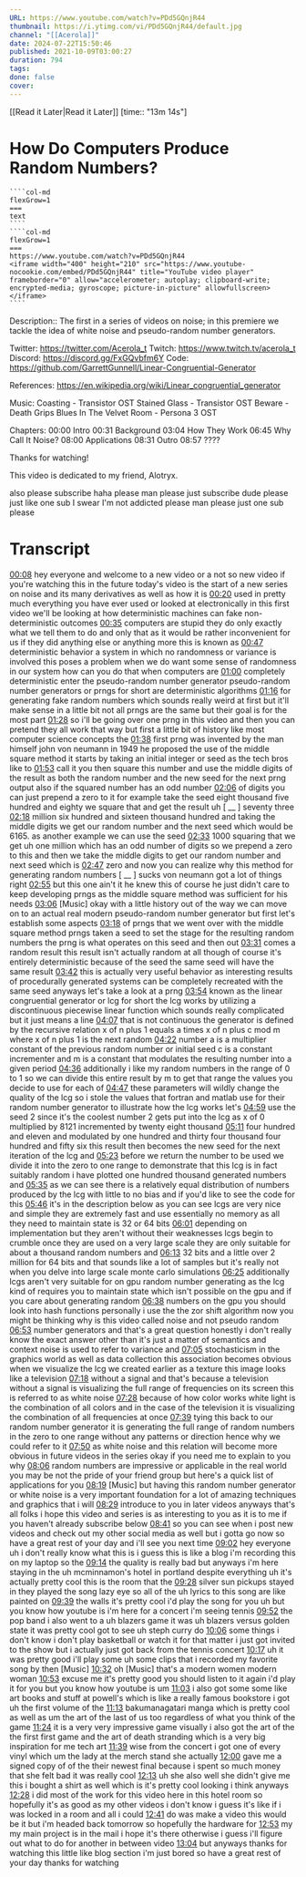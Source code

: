```yaml
---
URL: https://www.youtube.com/watch?v=PDd5GQnjR44
thumbnail: https://i.ytimg.com/vi/PDd5GQnjR44/default.jpg
channel: "[[Acerola]]"
date: 2024-07-22T15:50:46
published: 2021-10-09T03:00:27
duration: 794
tags: 
done: false
cover: 
---
```

[[Read it Later|Read it Later]] [time:: "13m 14s"]
# How Do Computers Produce Random Numbers?
`````col
````col-md
flexGrow=1
===
text
````
````col-md
flexGrow=1
===
https://www.youtube.com/watch?v=PDd5GQnjR44
<iframe width="400" height="210" src="https://www.youtube-nocookie.com/embed/PDd5GQnjR44" title="YouTube video player" frameborder="0" allow="accelerometer; autoplay; clipboard-write; encrypted-media; gyroscope; picture-in-picture" allowfullscreen></iframe>
````
`````
Description:: The first in a series of videos on noise; in this premiere we tackle the idea of white noise and pseudo-random number generators.

Twitter: https://twitter.com/Acerola_t
Twitch: https://www.twitch.tv/acerola_t
Discord: https://discord.gg/FxGQvbfm6Y
Code: https://github.com/GarrettGunnell/Linear-Congruential-Generator

References:
https://en.wikipedia.org/wiki/Linear_congruential_generator

Music:
Coasting - Transistor OST
Stained Glass - Transistor OST
Beware - Death Grips
Blues In The Velvet Room - Persona 3 OST

Chapters:
00:00 Intro
00:31 Background
03:04 How They Work
06:45 Why Call It Noise?
08:00 Applications
08:31 Outro
08:57 ????

Thanks for watching!

This video is dedicated to my friend, Alotryx.

also please subscribe haha please man please just subscribe dude please just like one sub I swear I'm not addicted please man please just one sub please

# Transcript
[00:08](https://www.youtube.com/watch?v=PDd5GQnjR44&t=8) hey everyone and welcome to a new video or a not so new video if you're watching this in the future today's video is the start of a new series on noise and its many derivatives as well as how it is 
[00:20](https://www.youtube.com/watch?v=PDd5GQnjR44&t=20) used in pretty much everything you have ever used or looked at electronically in this first video we'll be looking at how deterministic machines can fake non-deterministic outcomes 
[00:35](https://www.youtube.com/watch?v=PDd5GQnjR44&t=35) computers are stupid they do only exactly what we tell them to do and only that as it would be rather inconvenient for us if they did anything else or anything more this is known as 
[00:47](https://www.youtube.com/watch?v=PDd5GQnjR44&t=47) deterministic behavior a system in which no randomness or variance is involved this poses a problem when we do want some sense of randomness in our system how can you do that when computers are 
[01:00](https://www.youtube.com/watch?v=PDd5GQnjR44&t=60) completely deterministic enter the pseudo-random number generator pseudo-random number generators or prngs for short are deterministic algorithms 
[01:16](https://www.youtube.com/watch?v=PDd5GQnjR44&t=76) for generating fake random numbers which sounds really weird at first but it'll make sense in a little bit not all prngs are the same but their goal is for the most part 
[01:28](https://www.youtube.com/watch?v=PDd5GQnjR44&t=88) so i'll be going over one prng in this video and then you can pretend they all work that way but first a little bit of history like most computer science concepts the 
[01:38](https://www.youtube.com/watch?v=PDd5GQnjR44&t=98) first prng was invented by the man himself john von neumann in 1949 he proposed the use of the middle square method it starts by taking an initial integer or seed as the tech bros like to 
[01:53](https://www.youtube.com/watch?v=PDd5GQnjR44&t=113) call it you then square this number and use the middle digits of the result as both the random number and the new seed for the next prng output also if the squared number has an odd number 
[02:06](https://www.youtube.com/watch?v=PDd5GQnjR44&t=126) of digits you can just prepend a zero to it for example take the seed eight thousand five hundred and eighty we square that and get the result uh [ __ ] seventy three 
[02:18](https://www.youtube.com/watch?v=PDd5GQnjR44&t=138) million six hundred and sixteen thousand hundred and taking the middle digits we get our random number and the next seed which would be 6165. as another example we can use the seed 
[02:33](https://www.youtube.com/watch?v=PDd5GQnjR44&t=153) 1000 squaring that we get uh one million which has an odd number of digits so we prepend a zero to this and then we take the middle digits to get our random number and next seed which is 
[02:47](https://www.youtube.com/watch?v=PDd5GQnjR44&t=167) zero and now you can realize why this method for generating random numbers [ __ ] sucks von neumann got a lot of things right 
[02:55](https://www.youtube.com/watch?v=PDd5GQnjR44&t=175) but this one ain't it he knew this of course he just didn't care to keep developing prngs as the middle square method was sufficient for his needs 
[03:06](https://www.youtube.com/watch?v=PDd5GQnjR44&t=186) [Music] okay with a little history out of the way we can move on to an actual real modern pseudo-random number generator but first let's establish some aspects 
[03:18](https://www.youtube.com/watch?v=PDd5GQnjR44&t=198) of prngs that we went over with the middle square method prngs taken a seed to set the stage for the resulting random numbers the prng is what operates on this seed and then out 
[03:31](https://www.youtube.com/watch?v=PDd5GQnjR44&t=211) comes a random result this result isn't actually random at all though of course it's entirely deterministic because of the seed the same seed will have the same result 
[03:42](https://www.youtube.com/watch?v=PDd5GQnjR44&t=222) this is actually very useful behavior as interesting results of procedurally generated systems can be completely recreated with the same seed anyways let's take a look at a prng 
[03:54](https://www.youtube.com/watch?v=PDd5GQnjR44&t=234) known as the linear congruential generator or lcg for short the lcg works by utilizing a discontinuous piecewise linear function which sounds really complicated but it just means a line 
[04:07](https://www.youtube.com/watch?v=PDd5GQnjR44&t=247) that is not continuous the generator is defined by the recursive relation x of n plus 1 equals a times x of n plus c mod m where x of n plus 1 is the next random 
[04:22](https://www.youtube.com/watch?v=PDd5GQnjR44&t=262) number a is a multiplier constant of the previous random number or initial seed c is a constant incrementer and m is a constant that modulates the resulting number into a given period 
[04:36](https://www.youtube.com/watch?v=PDd5GQnjR44&t=276) additionally i like my random numbers in the range of 0 to 1 so we can divide this entire result by m to get that range the values you decide to use for each of 
[04:47](https://www.youtube.com/watch?v=PDd5GQnjR44&t=287) these parameters will wildly change the quality of the lcg so i stole the values that fortran and matlab use for their random number generator to illustrate how the lcg works let's 
[04:59](https://www.youtube.com/watch?v=PDd5GQnjR44&t=299) use the seed 2 since it's the coolest number 2 gets put into the lcg as x of 0 multiplied by 8121 incremented by twenty eight thousand 
[05:11](https://www.youtube.com/watch?v=PDd5GQnjR44&t=311) four hundred and eleven and modulated by one hundred and thirty four thousand four hundred and fifty six this result then becomes the new seed for the next iteration of the lcg and 
[05:23](https://www.youtube.com/watch?v=PDd5GQnjR44&t=323) before we return the number to be used we divide it into the zero to one range to demonstrate that this lcg is in fact suitably random i have plotted one hundred thousand generated numbers and 
[05:35](https://www.youtube.com/watch?v=PDd5GQnjR44&t=335) as we can see there is a relatively equal distribution of numbers produced by the lcg with little to no bias and if you'd like to see the code for this 
[05:46](https://www.youtube.com/watch?v=PDd5GQnjR44&t=346) it's in the description below as you can see lcgs are very nice and simple they are extremely fast and use essentially no memory as all they need to maintain state is 32 or 64 bits 
[06:01](https://www.youtube.com/watch?v=PDd5GQnjR44&t=361) depending on implementation but they aren't without their weaknesses lcgs begin to crumble once they are used on a very large scale they are only suitable for about a thousand random numbers and 
[06:13](https://www.youtube.com/watch?v=PDd5GQnjR44&t=373) 32 bits and a little over 2 million for 64 bits and that sounds like a lot of samples but it's really not when you delve into large scale monte carlo simulations 
[06:25](https://www.youtube.com/watch?v=PDd5GQnjR44&t=385) additionally lcgs aren't very suitable for on gpu random number generating as the lcg kind of requires you to maintain state which isn't possible on the gpu and if you care about generating random 
[06:38](https://www.youtube.com/watch?v=PDd5GQnjR44&t=398) numbers on the gpu you should look into hash functions personally i use the the zor shift algorithm now you might be thinking why is this video called noise and not pseudo random 
[06:53](https://www.youtube.com/watch?v=PDd5GQnjR44&t=413) number generators and that's a great question honestly i don't really know the exact answer other than it's just a matter of semantics and context noise is used to refer to variance and 
[07:05](https://www.youtube.com/watch?v=PDd5GQnjR44&t=425) stochasticism in the graphics world as well as data collection this association becomes obvious when we visualize the lcg we created earlier as a texture this image looks like a television 
[07:18](https://www.youtube.com/watch?v=PDd5GQnjR44&t=438) without a signal and that's because a television without a signal is visualizing the full range of frequencies on its screen this is referred to as white noise 
[07:28](https://www.youtube.com/watch?v=PDd5GQnjR44&t=448) because of how color works white light is the combination of all colors and in the case of the television it is visualizing the combination of all frequencies at once 
[07:39](https://www.youtube.com/watch?v=PDd5GQnjR44&t=459) tying this back to our random number generator it is generating the full range of random numbers in the zero to one range without any patterns or direction hence why we could refer to it 
[07:50](https://www.youtube.com/watch?v=PDd5GQnjR44&t=470) as white noise and this relation will become more obvious in future videos in the series okay if you need me to explain to you why 
[08:06](https://www.youtube.com/watch?v=PDd5GQnjR44&t=486) random numbers are impressive or applicable in the real world you may be not the pride of your friend group but here's a quick list of applications for you 
[08:19](https://www.youtube.com/watch?v=PDd5GQnjR44&t=499) [Music] but having this random number generator or white noise is a very important foundation for a lot of amazing techniques and graphics that i will 
[08:29](https://www.youtube.com/watch?v=PDd5GQnjR44&t=509) introduce to you in later videos anyways that's all folks i hope this video and series is as interesting to you as it is to me if you haven't already subscribe below 
[08:41](https://www.youtube.com/watch?v=PDd5GQnjR44&t=521) so you can see when i post new videos and check out my other social media as well but i gotta go now so have a great rest of your day and i'll see you next time 
[09:02](https://www.youtube.com/watch?v=PDd5GQnjR44&t=542) hey everyone uh i don't really know what this is i guess this is like a blog i'm recording this on my laptop so the 
[09:14](https://www.youtube.com/watch?v=PDd5GQnjR44&t=554) the quality is really bad but anyways i'm here staying in the uh mcminnamon's hotel in portland despite everything uh it's actually pretty cool this is the room that the 
[09:28](https://www.youtube.com/watch?v=PDd5GQnjR44&t=568) silver sun pickups stayed in they played the song lazy eye so all of the uh lyrics to this song are like painted on 
[09:39](https://www.youtube.com/watch?v=PDd5GQnjR44&t=579) the walls it's pretty cool i'd play the song for you uh but you know how youtube is i'm here for a concert i'm seeing tennis 
[09:52](https://www.youtube.com/watch?v=PDd5GQnjR44&t=592) the pop band i also went to a uh blazers game it was uh blazers versus golden state it was pretty cool got to see uh steph curry do 
[10:06](https://www.youtube.com/watch?v=PDd5GQnjR44&t=606) some things i don't know i don't play basketball or watch it for that matter i just got invited to the show but i actually just got back from the tennis concert 
[10:17](https://www.youtube.com/watch?v=PDd5GQnjR44&t=617) uh it was pretty good i'll play some uh some clips that i recorded my favorite song by then [Music] 
[10:32](https://www.youtube.com/watch?v=PDd5GQnjR44&t=632) oh [Music] that's a modern women modern woman 
[10:53](https://www.youtube.com/watch?v=PDd5GQnjR44&t=653) excuse me it's pretty good you should listen to it again i'd play it for you but you know how youtube is um 
[11:03](https://www.youtube.com/watch?v=PDd5GQnjR44&t=663) i also got some some like art books and stuff at powell's which is like a really famous bookstore i got uh the first volume of the 
[11:13](https://www.youtube.com/watch?v=PDd5GQnjR44&t=673) bakumanagatari manga which is pretty cool as well as um the art of the last of us too regardless of what you think of the game 
[11:24](https://www.youtube.com/watch?v=PDd5GQnjR44&t=684) it is a very very impressive game visually i also got the art of the the first first game and the art of death stranding which is a very big inspiration for me tech art 
[11:39](https://www.youtube.com/watch?v=PDd5GQnjR44&t=699) wise from the concert i got one of every vinyl which um the lady at the merch stand she actually 
[12:00](https://www.youtube.com/watch?v=PDd5GQnjR44&t=720) gave me a signed copy of of the their newest final because i spent so much money that she felt bad it was really cool 
[12:13](https://www.youtube.com/watch?v=PDd5GQnjR44&t=733) uh she also well she didn't give me this i bought a shirt as well which is it's pretty cool looking i think anyways 
[12:28](https://www.youtube.com/watch?v=PDd5GQnjR44&t=748) i did most of the work for this video here in this hotel room so hopefully it's as good as my other videos i don't know i guess it's like if i was locked in a room and all i could 
[12:41](https://www.youtube.com/watch?v=PDd5GQnjR44&t=761) do was make a video this would be it but i'm headed back tomorrow so hopefully the hardware for 
[12:53](https://www.youtube.com/watch?v=PDd5GQnjR44&t=773) my my main project is in the mail i hope it's there otherwise i guess i'll figure out what to do for another in between video 
[13:04](https://www.youtube.com/watch?v=PDd5GQnjR44&t=784) but anyways thanks for watching this little like blog section i'm just bored so have a great rest of your day thanks for watching 